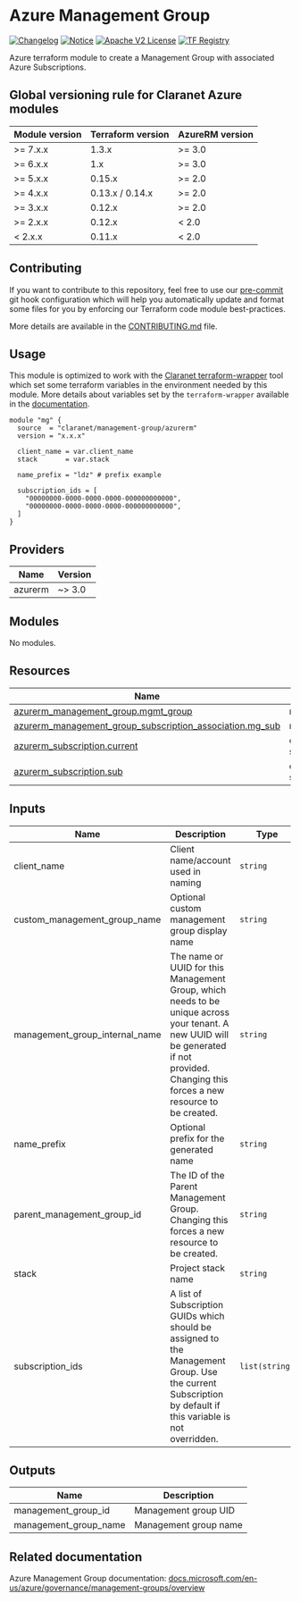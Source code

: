 # Azure Management Group
[![Changelog](https://img.shields.io/badge/changelog-release-green.svg)](CHANGELOG.md) [![Notice](https://img.shields.io/badge/notice-copyright-yellow.svg)](NOTICE) [![Apache V2 License](https://img.shields.io/badge/license-Apache%20V2-orange.svg)](LICENSE) [![TF Registry](https://img.shields.io/badge/terraform-registry-blue.svg)](https://registry.terraform.io/modules/claranet/management-group/azurerm/)

Azure terraform module to create a Management Group with associated Azure Subscriptions.

<!-- BEGIN_TF_DOCS -->
## Global versioning rule for Claranet Azure modules

| Module version | Terraform version | AzureRM version |
| -------------- | ----------------- | --------------- |
| >= 7.x.x       | 1.3.x             | >= 3.0          |
| >= 6.x.x       | 1.x               | >= 3.0          |
| >= 5.x.x       | 0.15.x            | >= 2.0          |
| >= 4.x.x       | 0.13.x / 0.14.x   | >= 2.0          |
| >= 3.x.x       | 0.12.x            | >= 2.0          |
| >= 2.x.x       | 0.12.x            | < 2.0           |
| <  2.x.x       | 0.11.x            | < 2.0           |

## Contributing

If you want to contribute to this repository, feel free to use our [pre-commit](https://pre-commit.com/) git hook configuration
which will help you automatically update and format some files for you by enforcing our Terraform code module best-practices.

More details are available in the [CONTRIBUTING.md](./CONTRIBUTING.md#pull-request-process) file.

## Usage

This module is optimized to work with the [Claranet terraform-wrapper](https://github.com/claranet/terraform-wrapper) tool
which set some terraform variables in the environment needed by this module.
More details about variables set by the `terraform-wrapper` available in the [documentation](https://github.com/claranet/terraform-wrapper#environment).

```hcl
module "mg" {
  source  = "claranet/management-group/azurerm"
  version = "x.x.x"

  client_name = var.client_name
  stack       = var.stack

  name_prefix = "ldz" # prefix example

  subscription_ids = [
    "00000000-0000-0000-0000-000000000000",
    "00000000-0000-0000-0000-000000000000",
  ]
}
```

## Providers

| Name | Version |
|------|---------|
| azurerm | ~> 3.0 |

## Modules

No modules.

## Resources

| Name | Type |
|------|------|
| [azurerm_management_group.mgmt_group](https://registry.terraform.io/providers/hashicorp/azurerm/latest/docs/resources/management_group) | resource |
| [azurerm_management_group_subscription_association.mg_sub](https://registry.terraform.io/providers/hashicorp/azurerm/latest/docs/resources/management_group_subscription_association) | resource |
| [azurerm_subscription.current](https://registry.terraform.io/providers/hashicorp/azurerm/latest/docs/data-sources/subscription) | data source |
| [azurerm_subscription.sub](https://registry.terraform.io/providers/hashicorp/azurerm/latest/docs/data-sources/subscription) | data source |

## Inputs

| Name | Description | Type | Default | Required |
|------|-------------|------|---------|:--------:|
| client\_name | Client name/account used in naming | `string` | n/a | yes |
| custom\_management\_group\_name | Optional custom management group display name | `string` | `""` | no |
| management\_group\_internal\_name | The name or UUID for this Management Group, which needs to be unique across your tenant. A new UUID will be generated if not provided. Changing this forces a new resource to be created. | `string` | `null` | no |
| name\_prefix | Optional prefix for the generated name | `string` | `""` | no |
| parent\_management\_group\_id | The ID of the Parent Management Group. Changing this forces a new resource to be created. | `string` | `null` | no |
| stack | Project stack name | `string` | n/a | yes |
| subscription\_ids | A list of Subscription GUIDs which should be assigned to the Management Group. Use the current Subscription by default if this variable is not overridden. | `list(string)` | `null` | no |

## Outputs

| Name | Description |
|------|-------------|
| management\_group\_id | Management group UID |
| management\_group\_name | Management group name |
<!-- END_TF_DOCS -->
## Related documentation

Azure Management Group documentation: [docs.microsoft.com/en-us/azure/governance/management-groups/overview](https://docs.microsoft.com/en-us/azure/governance/management-groups/overview)
